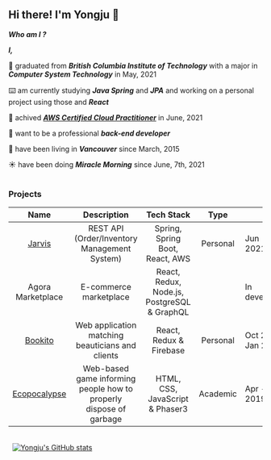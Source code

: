 ## Hi there! I'm Yongju 🙂

_**Who am I ?**_

_**I,**_ 

🏫 graduated from _**British Columbia Institute of Technology**_ with a major in _**Computer System Technology**_ in May, 2021

⌨️ am currently studying _**Java Spring**_ and _**JPA**_ and working on a personal project using those and _**React**_

📝 achived _**[AWS Certified Cloud Practitioner](https://www.credly.com/badges/f5ca3045-c866-4e27-abd2-9b807797b009)**_ in June, 2021

🧐 want to be a professional _**back-end developer**_

🛬 have been living in _**Vancouver**_ since March, 2015

☀️ have been doing _**Miracle Morning**_ since June, 7th, 2021
\
&nbsp;
### Projects
| Name | Description | Tech Stack | Type |  |
|:---:|:---:|:---:|:---:|:---|
| [Jarvis](https://www.yongju-kwon.com/jarvis) | REST API (Order/Inventory Management System) | Spring, Spring Boot, React, AWS | Personal | Jun - Jul 2021 |
| Agora Marketplace | E-commerce marketplace | React, Redux, Node.js, PostgreSQL & GraphQL |  | In development |
| [Bookito](https://bookito.io) | Web application matching beauticians and clients | React, Redux & Firebase | Personal | Oct 2020 - Jan 2021 |
| [Ecopocalypse](https://kwonyongju.github.io/Ecopocalypse/) | Web-based game informing people how to properly dispose of garbage | HTML, CSS, JavaScript & Phaser3 | Academic | Apr - May 2019 |

\
&nbsp;
[![Yongju's GitHub stats](https://github-readme-stats.vercel.app/api?username=kwonyongju)](https://github.com/anuraghazra/github-readme-stats)
